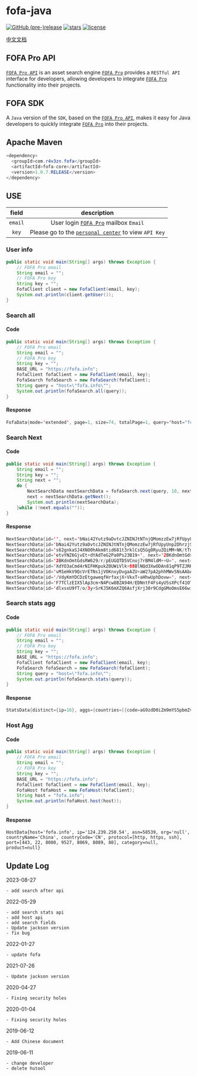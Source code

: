 # fofa-java

[![GitHub (pre-)release](https://img.shields.io/github/release/0nise/fofa-java/all.svg)](https://github.com/0nise/fofa-java/releases)
[![stars](https://img.shields.io/github/stars/0nise/fofa-java.svg)](https://github.com/0nise/fofa-java/stargazers)
[![license](https://img.shields.io/github/license/0nise/fofa-java.svg)](https://github.com/0nise/fofa-java/blob/master/LICENSE)

[中文文档](https://github.com/0nise/fofa-java/blob/master/README_zh.md)

## FOFA Pro API
[`FOFA Pro API`](https://fofa.info/api) is an asset search engine [`FOFA Pro`](https://fofa.info) provides a `RESTful API` interface for developers, allowing developers to integrate [`FOFA Pro`](https://fofa.info) functionality into their projects.
## FOFA SDK
A `Java` version of the `SDK`, based on the [`FOFA Pro API`](https://fofa.info/api), makes it easy for Java developers to quickly integrate [`FOFA Pro`](https://fofa.info) into their projects.

## Apache Maven

```java
<dependency>
  <groupId>com.r4v3zn.fofa</groupId>
  <artifactId>fofa-core</artifactId>
  <version>1.0.7.RELEASE</version>
</dependency>
```

## USE

|field|description|
|:---------:|:-----------------:|
| `email` |User login [`FOFA Pro`](https://fofa.info) mailbox `Email`|
|`key`| Please go to the [`personal center`](https://fofa.info/user/users/info) to view `API Key`|

### User info

```java
public static void main(String[] args) throws Exception {
    // FOFA Pro email
    String email = "";
    // FOFA Pro key
    String key = "";
    FofaClient client = new FofaClient(email, key);
    System.out.println(client.getUser());
}
```

### Search all

#### Code

```java
public static void main(String[] args) throws Exception {
    // FOFA Pro email
    String email = "";
    // FOFA Pro key
    String key = "";
    BASE_URL = "https://fofa.info";
    FofaClient fofaClient = new FofaClient(email, key);
    FofaSearch fofaSearch = new FofaSearch(fofaClient);
    String query = "host=\"fofa.info\"";
    System.out.println(fofaSearch.all(query));
}
```

#### Response

```java
FofaData{mode='extended', page=1, size=74, totalPage=1, query='host="fofa.info"', results=[www.fofa.info, fofa.info, static.fofa.info, https://static.fofa.info, https://fofa.info, api.fofa.info, api.jw.fofa.info:7088, api.g.fofa.info:88, api.jw.fofa.info:88, api.g.fofa.info:8084, api.jw.fofa.info:84, api.jw.fofa.info:81, api.jw.fofa.info:8003, api.g.fofa.info:8083, api.g.fofa.info:7088, api.g.fofa.info:808, https://g.fofa.info, api.jw.fofa.info:8181, https://jw.fofa.info, api.g.fofa.info:8003, api.jw.fofa.info:8083, https://img.gamma.fofa.info, api.g.fofa.info:81, api.g.fofa.info:7070, api.jw.fofa.info:8084, api.jw.fofa.info:808, api.g.fofa.info:8181, api.jw.fofa.info:7070, img.gamma.fofa.info, jw.fofa.info, g.fofa.info, api.g.fofa.info:84, https://35.81.36.22:443, 47.93.92.246:88, https://140.249.61.184:443, 47.93.92.246:808, 47.93.92.246:8003, 47.93.92.246:81, https://106.75.10.35:443, 106.75.10.35:80, 47.93.92.246:7088, 47.93.92.246:84, 140.249.61.184:80, 47.93.92.246:8181, 47.93.92.246:8084, 47.93.92.246:88, 47.93.92.246:7070, 47.93.92.246:81, 47.93.92.246:7070, 47.93.92.246:84, 47.93.92.246:8084, 47.93.92.246:8003, 47.93.92.246:8083, 106.75.10.35:80, 47.93.92.246:808, 47.93.92.246:8083, 47.93.92.246:8181, 47.93.92.246:7088, https://gamma.fofa.info, https://api.gamma.fofa.info, gamma.fofa.info, api.gamma.fofa.info, 1.71.148.8:80, https://1.71.148.8:443, https://79.168.42.251:443, 122.143.5.67:80, https://api.fofa.info, 81.150.11.126:22, www.fofa.info:6443, 117.50.16.112:80, 150.138.167.141:6443, 117.50.16.112:80, https://117.50.16.112:443, https://117.50.16.112:443]}
```

### Search Next

#### Code

```java
public static void main(String[] args) throws Exception {
    String email = "";
    String key = "";
    String next = "";
    do {
        NextSearchData nextSearchData = fofaSearch.next(query, 10, next);
        next = nextSearchData.getNext();
        System.out.println(nextSearchData);
    }while (!next.equals(""));
}
```

#### Response

```java
NextSearchData{id='', next='bNai42Yutz9aDvtcJZNINJtNTnjQMomzzEw7jRfUpyUnp2DhrzjSvQ==', mode='extended', size=95, query='host="fofa.info"', results=[[https://en.fofa.info], [https://static.fofa.info], [https://fofa.info], [www.fofa.info], [https://www.fofa.info], [static.fofa.info], [https://fofa.info], [https.fofa.info.com:2095], [fofa.info.w.cdngslb.com], [https://fofa.info.com]]}
NextSearchData{id='bNai42Yutz9aDvtcJZNINJtNTnjQMomzzEw7jRfUpyUnp2DhrzjSvQ==', next='s62gnkaSJ4XNO0hAkm8tid681t3rklCsQ5Gg0RyuZQiMM+NK/tTm6L5kUW4gFjle', mode='extended', size=95, query='host="fofa.info"', results=[[fofa.info.com], [www.fofa.info.com], [https://hub.fofa.info], [fofa.info], [store.fofa.info], [https://store.fofa.info], [g.fofa.info.com], [https.fofa.info.com:8080], [https.www.fofa.info.com:8080], [https.g.fofa.info.com:8080]]}
NextSearchData{id='s62gnkaSJ4XNO0hAkm8tid681t3rklCsQ5Gg0RyuZQiMM+NK/tTm6L5kUW4gFjle', next='etvYNZ6GjvEt+dYAdTeG2Pa0Ps23B19+', mode='extended', size=95, query='host="fofa.info"', results=[[hub.fofa.info], [https://xgbeta.fofa.info], [https://staticbeta1.fofa.info], [https://apibeta1.fofa.info], [https://static.beta.fofa.info], [jingyong.fofa.info.w.kunlunaq.com], [sywx7xh5at8jwbjd2314.fofa.info:22703], [octra.fofa.info], [https://octra.fofa.info], [fofa.info]]}
NextSearchData{id='etvYNZ6GjvEt+dYAdTeG2Pa0Ps23B19+', next='2BKdnOmtGdsRW629/r/pEUGQTD5VCnoj7rBM4ldM++U=', mode='extended', size=95, query='host="fofa.info"', results=[[img.gamma.fofa.info.w.kunlunaq.com], [fofa.info.com:8443], [www.fofa.info.ucloud.com.cn], [https://www.fofa.info.ucloud.com.cn], [hub-beta.fofa.info], [www.fofa.info.com:2052], [www.fofa.info.com:2082], [www.fofa.info.com:2082], [www.fofa.info.com:2052], [gamma.fofa.info]]}
NextSearchData{id='2BKdnOmtGdsRW629/r/pEUGQTD5VCnoj7rBM4ldM++U=', next='XdYO3aCmd4rNIFHKpukZ0UWiVlk+88BlNQd3XwODAn81qP9TZJRKvw==', mode='extended', size=95, query='host="fofa.info"', results=[[api.fofa.info], [https://api.fofa.info], [static.fofa.info.ucloud.com.cn], [static.fofa.info.ugslb.net], [https://api.gamma.fofa.info], [api.gamma.fofa.info], [https://gamma.fofa.info], [test.fofa.info], [https://enstatic.fofa.info], [g.static.fofa.info]]}
NextSearchData{id='XdYO3aCmd4rNIFHKpukZ0UWiVlk+88BlNQd3XwODAn81qP9TZJRKvw==', next='vM1eHkV9QcVrETNs1jVOKnxyDvgaAZU+aW27pA2phhMWv5NsAAbAlQ==', mode='extended', size=95, query='host="fofa.info"', results=[[https://jw.fofa.info], [g.fofa.info], [bas.dev.fofa.info], [https://g.fofa.info], [en.fofa.info], [pay.fofa.info], [https://s.fofa.info], [amap.fofa.info], [https://pay.fofa.info], [https://api.jw.fofa.info]]}
NextSearchData{id='vM1eHkV9QcVrETNs1jVOKnxyDvgaAZU+aW27pA2phhMWv5NsAAbAlQ==', next='/VdyKmYDCDzEtgaweqfHrfaxjX+VkxT+aHhwUphDovw=', mode='extended', size=95, query='host="fofa.info"', results=[[api.g.fofa.info], [https://hub-beta.fofa.info], [test.fofa.info], [www.fofa.info.com:8080], [g.fofa.info.com:8080], [s.fofa.info], [https://static.fofa.info.ugslb.net], [api.jw.fofa.info], [https://static.fofa.info.ucloud.com.cn], [https://s.fofa.info]]}
NextSearchData{id='/VdyKmYDCDzEtgaweqfHrfaxjX+VkxT+aHhwUphDovw=', next='F7TClzEIX5lAp3cm+N4Pcw8BZA94H/EDNntF4Fs4yU5sXPcf41OTYg==', mode='extended', size=95, query='host="fofa.info"', results=[[https://apibeta.fofa.info], [https://enbeta.fofa.info], [https://staticbeta.fofa.info], [https://enstaticbeta.fofa.info], [https://beta.fofa.info], [fofa.info.storage.googleapis.com], [https://fofa.info.storage.googleapis.com], [https://download.fofa.info], [download.fofa.info], [https://bas.dev.fofa.info]]}
NextSearchData{id='F7TClzEIX5lAp3cm+N4Pcw8BZA94H/EDNntF4Fs4yU5sXPcf41OTYg==', next='dlxsxU9fT/o/3y+SrKJ5K6mXZQ6AsfjXrj30r9CdgGMoOmsE66wiAwg5ZuAOCa6e', mode='extended', size=95, query='host="fofa.info"', results=[[img.gamma.fofa.info], [https://img.gamma.fofa.info], [https://api.g.fofa.info], [https://zh.fofa.info], [zh.fofa.info], [https://zhstatic.fofa.info], [zhstatic.fofa.info], [jw.fofa.info], [https://amap.fofa.info], [https://g.static.fofa.info]]}
NextSearchData{id='dlxsxU9fT/o/3y+SrKJ5K6mXZQ6AsfjXrj30r9CdgGMoOmsE66wiAwg5ZuAOCa6e', next='', mode='extended', size=95, query='host="fofa.info"', results=[[enstatic.fofa.info], [https://fofa.info.ucloud.com.cn], [fofa.info.ucloud.com.cn], [download.fofa.info], [https://download.fofa.info]]}
```

### Search stats agg

#### Code

```java
public static void main(String[] args) throws Exception {
    // FOFA Pro email
    String email = "";
    // FOFA Pro key
    String key = "";
    BASE_URL = "https://fofa.info";
    FofaClient fofaClient = new FofaClient(email, key);
    FofaSearch fofaSearch = new FofaSearch(fofaClient);
    String query = "host=\"fofa.info\"";
    System.out.println(fofaSearch.stats(query));
}
```

#### Response

```java
StatsData{distinct={ip=16}, aggs={countries=[{code=aG9zdD0iZm9mYS5pbmZvIiAmJiBjb3VudHJ5PSJDTiI=, count=71, name=China, name_code=CN, regions=[{code=aG9zdD0iZm9mYS5pbmZvIiAmJiByZWdpb249IkJlaWppbmci, count=41, name=Beijing}, {code=aG9zdD0iZm9mYS5pbmZvIiAmJiByZWdpb249IiI=, count=27, name=Unknown}, {code=aG9zdD0iZm9mYS5pbmZvIiAmJiByZWdpb249Ikd1YW5nZG9uZyI=, count=2, name=Guangdong}, {code=aG9zdD0iZm9mYS5pbmZvIiAmJiByZWdpb249IkppbGluIg==, count=1, name=Jilin}]}, {code=aG9zdD0iZm9mYS5pbmZvIiAmJiBjb3VudHJ5PSJHQiI=, count=1, name=United Kingdom of Great Britain and Northern Ireland, name_code=GB, regions=[{code=aG9zdD0iZm9mYS5pbmZvIiAmJiByZWdpb249IiI=, count=1, name=Unknown}]}, {code=aG9zdD0iZm9mYS5pbmZvIiAmJiBjb3VudHJ5PSJQVCI=, count=1, name=Portugal, name_code=PT, regions=[{code=aG9zdD0iZm9mYS5pbmZvIiAmJiByZWdpb249Ikxpc2JvbiI=, count=1, name=Lisbon}]}, {code=aG9zdD0iZm9mYS5pbmZvIiAmJiBjb3VudHJ5PSJVUyI=, count=1, name=United States of America, name_code=US, regions=[{code=aG9zdD0iZm9mYS5pbmZvIiAmJiByZWdpb249Ik9yZWdvbiI=, count=1, name=Oregon}]}]}}
```

### Host Agg

#### Code

```java
public static void main(String[] args) throws Exception {
    // FOFA Pro email
    String email = "";
    // FOFA Pro key
    String key = "";
    BASE_URL = "https://fofa.info";
    FofaClient fofaClient = new FofaClient(email, key);
    FofaHost fofaHost = new FofaHost(fofaClient);
    String host = "fofa.info";
    System.out.println(fofaHost.host(host));
}
```

#### Response

```
HostData{host='fofa.info', ip='124.239.250.54', asn=58539, org='null', countryName='China', countryCode='CN', protocol=[http, https, ssh], port=[443, 22, 8080, 9527, 8069, 8089, 80], category=null, product=null}
```

## Update Log

2023-08-27

```
- add search after api
```

2022-05-29

```
- add search stats api
- add host api
- add search fields
- Update jackson version
- fix bug
```

2022-01-27

    - update fofa

2021-07-26

    - Update jackson version

2020-04-27

    - Fixing security holes

2020-01-04

    - Fixing security holes

2019-06-12

    - Add Chinese document

2019-06-11

    - change developer
    - delete hutool